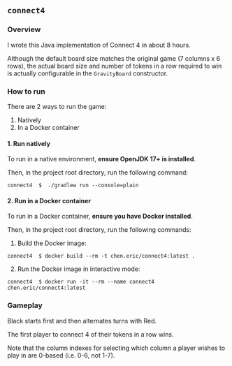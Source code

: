 ## `connect4`

### Overview

I wrote this Java implementation of Connect 4 in about 8 hours.

Although the default board size matches the original game (7 columns x 6 rows), the 
actual board size and number of tokens in a row required to win is actually configurable 
in the `GravityBoard` constructor.

### How to run

There are 2 ways to run the game:

1. Natively
2. In a Docker container

#### 1. Run natively

To run in a native environment, **ensure OpenJDK 17+ is installed**.

Then, in the project root directory, run the following command:

```shell
connect4  $  ./gradlew run --console=plain
```

#### 2. Run in a Docker container

To run in a Docker container, **ensure you have Docker installed**.

Then, in the project root directory, run the following commands:

1. Build the Docker image:

```shell
connect4  $ docker build --rm -t chen.eric/connect4:latest .
```

2. Run the Docker image in interactive mode:

```shell
connect4  $ docker run -it --rm --name connect4 chen.eric/connect4:latest
```

### Gameplay

Black starts first and then alternates turns with Red.

The first player to connect 4 of their tokens in a row wins.

Note that the column indexes for selecting which column a player wishes to play in are 0-based 
(i.e. 0-6, not 1-7).  